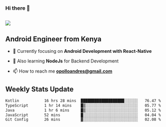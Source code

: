 ### Hi there 👋
<h2 align="left"><img src="https://readme-typing-svg.herokuapp.com?color=000000&lines=I'm+Andrew+Opollo😊;Welcome+to+my+Github😜"> </h2>

## Android Engineer from Kenya


- 🌱 Currently focusing on **Android Development with React-Native**

- 🔭 Also learning **NodeJs** for Backend Development

- 📫 How to reach me **opolloandres@gmail.com**


## Weekly Stats Update
<!--START_SECTION:waka-->

```txt
Kotlin           16 hrs 28 mins  ███████████████████░░░░░░   76.47 %
TypeScript       1 hr 14 mins    █▒░░░░░░░░░░░░░░░░░░░░░░░   05.77 %
Java             1 hr 6 mins     █▒░░░░░░░░░░░░░░░░░░░░░░░   05.12 %
JavaScript       52 mins         █░░░░░░░░░░░░░░░░░░░░░░░░   04.04 %
Git Config       26 mins         ▓░░░░░░░░░░░░░░░░░░░░░░░░   02.08 %
```

<!--END_SECTION:waka-->



